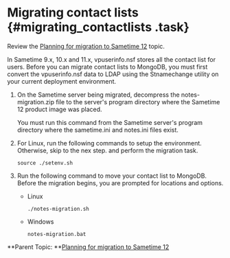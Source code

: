 # Migrating contact lists {#migrating_contactlists .task}

Review the [Planning for migration to Sametime 12](c_migration_planning.md) topic.

In Sametime 9.x, 10.x and 11.x, vpuserinfo.nsf stores all the contact list for users. Before you can migrate contact lists to MongoDB, you must first convert the vpuserinfo.nsf data to LDAP using the Stnamechange utility on your current deployment environment.

1.  On the Sametime server being migrated, decompress the notes-migration.zip file to the server's program directory where the Sametime 12 product image was placed.

    You must run this command from the Sametime server's program directory where the sametime.ini and notes.ini files exist.

2.  For Linux, run the following commands to setup the environment. Otherwise, skip to the nex step. and perform the migration task.

    ``` {#codeblock_lq5_bdr_3xb}
    source ./setenv.sh
    ```

3.  Run the following command to move your contact list to MongoDB. Before the migration begins, you are prompted for locations and options.

    -   Linux

        ``` {#codeblock_t5v_1dr_3xb}
        ./notes-migration.sh
        ```

    -   Windows

        ``` {#codeblock_v5v_1dr_3xb}
        notes-migration.bat
        ```


**Parent Topic: **[Planning for migration to Sametime 12](c_migration_planning.md)

